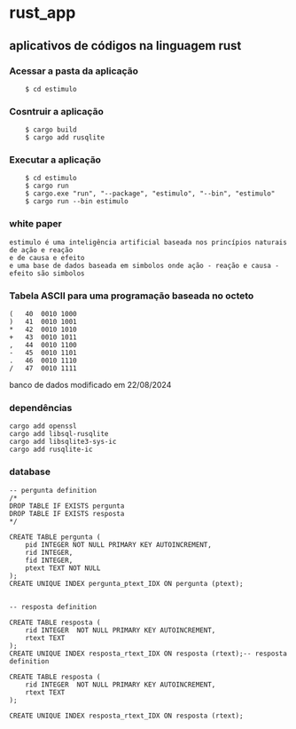 # rust_app
## aplicativos de códigos na linguagem rust

### **Acessar a pasta da aplicação**
```
	$ cd estimulo
```
### **Cosntruir a aplicação**
```
	$ cargo build
	$ cargo add rusqlite
```
### **Executar a aplicação**
```
	$ cd estimulo
	$ cargo run
	$ cargo.exe "run", "--package", "estimulo", "--bin", "estimulo"
	$ cargo run --bin estimulo
```

### white paper

```
estimulo é uma inteligência artificial baseada nos princípios naturais de ação e reação
e de causa e efeito
e uma base de dados baseada em simbolos onde ação - reação e causa - efeito são simbolos
```


### Tabela ASCII para uma programação baseada no octeto
```
(	40	0010 1000
)	41	0010 1001
*	42	0010 1010
+	43	0010 1011
,	44	0010 1100
-	45	0010 1101
.	46	0010 1110
/	47	0010 1111
```

banco de dados modificado em 22/08/2024

### dependências
```
cargo add openssl
cargo add libsql-rusqlite
cargo add libsqlite3-sys-ic
cargo add rusqlite-ic
```

### database
```
-- pergunta definition
/*
DROP TABLE IF EXISTS pergunta 
DROP TABLE IF EXISTS resposta 
*/

CREATE TABLE pergunta (
    pid INTEGER NOT NULL PRIMARY KEY AUTOINCREMENT,
    rid INTEGER,
    fid INTEGER,
    ptext TEXT NOT NULL 
);
CREATE UNIQUE INDEX pergunta_ptext_IDX ON pergunta (ptext);


-- resposta definition

CREATE TABLE resposta (
    rid INTEGER  NOT NULL PRIMARY KEY AUTOINCREMENT,
    rtext TEXT
);
CREATE UNIQUE INDEX resposta_rtext_IDX ON resposta (rtext);-- resposta definition

CREATE TABLE resposta (
    rid INTEGER  NOT NULL PRIMARY KEY AUTOINCREMENT,
    rtext TEXT
);

CREATE UNIQUE INDEX resposta_rtext_IDX ON resposta (rtext);



```